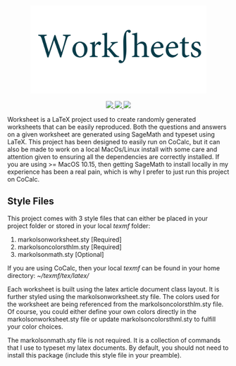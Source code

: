 <p align="center">
    <img src="GitHub-Worksheets.png" width="400" max-width="90%" alt="Publish" />
</p>

<p align="center">
    <a href = "https://www.sagemath.org">
        <img src="https://img.shields.io/badge/SageMath-9.1-blue.svg" />
    </a>
    <a href = "https://www.cocalc.com">
        <img src="https://img.shields.io/badge/CoCalc-orange.svg" />
    </a>
        <img src="https://img.shields.io/badge/LaTeX-orange.svg" />
</p>

Worksheet is a LaTeX project used to create randomly generated worksheets that can be easily reproduced.  Both the questions and answers on a given worksheet are generated using SageMath and typeset using LaTeX.   This project has been designed to easily run on CoCalc, but it can also be made to work on a local MacOs/Linux install with some care and attention given to ensuring all the dependencies are correctly installed.  If you are using >= MacOS 10.15, then getting SageMath to install locally in my experience has been a real pain, which is why I prefer to just run this project on CoCalc.

## Style Files

This project comes with 3 style files that can either be placed in your project folder or stored in your local _texmf_ folder:

1. markolsonworksheet.sty [Required]
1. markolsoncolorsthlm.sty [Required]
1. markolsonmath.sty [Optional]

If you are using CoCalc, then your local _texmf_ can be found in your home directory:
_~/texmf/tex/latex/_

Each worksheet is built using the latex article document class layout. It is further styled using the markolsonworksheet.sty file. The colors used for the worksheet are being referenced from the markolsoncolorsthlm.sty file.  Of course, you could either define your own colors directly in the markolsonworksheet.sty file or update markolsoncolorsthml.sty to fulfill your color choices.

The markolsonmath.sty file is not required.  It is a collection of commands that I use to typeset my latex documents. By default, you should not need to install this package (include this style file in your preamble).  



